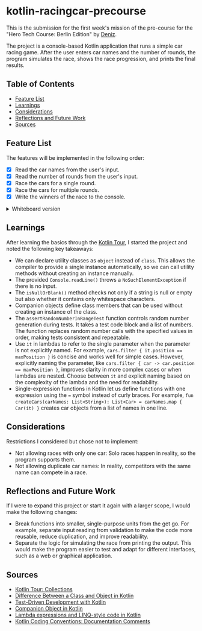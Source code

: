 # kotlin-racingcar-precourse

This is the submission for the first week's mission of the pre-course for the "Hero Tech Course: Berlin Edition" by [Deniz](https://github.com/deniz-oezdemir).

The project is a console-based Kotlin application that runs a simple car racing game.
After the user enters car names and the number of rounds, the program simulates the race,
shows the race progression, and prints the final results.

## Table of Contents
- [Feature List](#feature-list)
- [Learnings](#learnings)
- [Considerations](#considerations)
- [Reflections and Future Work](#reflections-and-future-work)
- [Sources](#sources)

## Feature List

The features will be implemented in the following order:
- [x] Read the car names from the user's input.
- [x] Read the number of rounds from the user's input.
- [x] Race the cars for a single round.
- [x] Race the cars for multiple rounds.
- [x] Write the winners of the race to the console.

<details>
<summary>Whiteboard version</summary>

![Photo](assets/Image%202025-04-18%20at%2011.22.18.jpeg)
</details>

## Learnings

After learning the basics through the [Kotlin Tour](https://kotlinlang.org/docs/kotlin-tour-welcome.html), I started the project and noted the following key takeaways:

- We can declare utility classes as `object` instead of `class`. This allows the compiler to provide a single instance automatically, so we can call utility methods without creating an instance manually.
- The provided `Console.readLine()` throws a `NoSuchElementException` if there is no input.
- The `isNullOrBlank()` method checks not only if a string is null or empty but also whether it contains only whitespace characters.
- Companion objects define class members that can be used without creating an instance of the class.
- The `assertRandomNumberInRangeTest` function controls random number generation during tests. It takes a test code block and a list of numbers. The function replaces random number calls with the specified values in order, making tests consistent and repeatable.
- Use `it` in lambdas to refer to the single parameter when the parameter is not explicitly named. For example, `cars.filter { it.position == maxPosition }` is concise and works well for simple cases. However, explicitly naming the parameter, like `cars.filter { car -> car.position == maxPosition }`, improves clarity in more complex cases or when lambdas are nested. Choose between `it` and explicit naming based on the complexity of the lambda and the need for readability.
- Single-expression functions in Kotlin let us define functions with one expression using the `=` symbol instead of curly braces. For example, `fun createCars(carNames: List<String>): List<Car> = carNames.map { Car(it) }` creates car objects from a list of names in one line.

## Considerations

Restrictions I considered but chose not to implement:

- Not allowing races with only one car: Solo races happen in reality, so the program supports them.
- Not allowing duplicate car names: In reality, competitors with the same name can compete in a race.

## Reflections and Future Work

If I were to expand this project or start it again with a larger scope, I would make the following changes:

- Break functions into smaller, single-purpose units from the get go. For example, separate input reading from validation to make the code more reusable, reduce duplication, and improve readability.
- Separate the logic for simulating the race from printing the output. This would make the program easier to test and adapt for different interfaces, such as a web or graphical application.

## Sources

- [Kotlin Tour: Collections](https://kotlinlang.org/docs/kotlin-tour-collections.html)
- [Difference Between a Class and Object in Kotlin](https://stackoverflow.com/questions/44255946/difference-between-a-class-and-object-in-kotlin)
- [Test-Driven Development with Kotlin](https://www.jetbrains.com/help/idea/tdd-with-kotlin.html)
- [Companion Object in Kotlin](https://www.baeldung.com/kotlin/companion-object)
- [Lambda expressions and LINQ-style code in Kotlin](https://kotlinlang.org/docs/lambdas.html#underscore-for-unused-variables)
- [Kotlin Coding Conventions: Documentation Comments](https://kotlinlang.org/docs/coding-conventions.html#documentation-comments)
